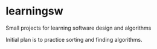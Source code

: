 # learningsw
Small projects for learning software design and algorithms 

Initial plan is to practice sorting and finding algorithms. 
